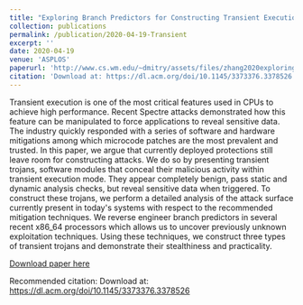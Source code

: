 ```yaml
---
title: "Exploring Branch Predictors for Constructing Transient Execution Trojans"
collection: publications
permalink: /publication/2020-04-19-Transient
excerpt: ''
date: 2020-04-19
venue: 'ASPLOS'
paperurl: 'http://www.cs.wm.edu/~dmitry/assets/files/zhang2020exploring.pdf'
citation: 'Download at: https://dl.acm.org/doi/10.1145/3373376.3378526'
---
```

Transient execution is one of the most critical features used in CPUs to achieve high performance. Recent Spectre attacks demonstrated how this feature can be manipulated to force applications to reveal sensitive data. The industry quickly responded with a series of software and hardware mitigations among which microcode patches are the most prevalent and trusted. In this paper, we argue that currently deployed protections still leave room for constructing attacks. We do so by presenting transient trojans, software modules that conceal their malicious activity within transient execution mode. They appear completely benign, pass static and dynamic analysis checks, but reveal sensitive data when triggered. To construct these trojans, we perform a detailed analysis of the attack surface currently present in today's systems with respect to the recommended mitigation techniques. We reverse engineer branch predictors in several recent x86_64 processors which allows us to uncover previously unknown exploitation techniques. Using these techniques, we construct three types of transient trojans and demonstrate their stealthiness and practicality.

[Download paper here](http://www.cs.wm.edu/~dmitry/assets/files/zhang2020exploring.pdf)

Recommended citation: Download at: https://dl.acm.org/doi/10.1145/3373376.3378526
